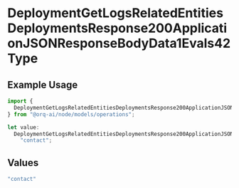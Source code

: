 # DeploymentGetLogsRelatedEntitiesDeploymentsResponse200ApplicationJSONResponseBodyData1Evals42Type

## Example Usage

```typescript
import {
  DeploymentGetLogsRelatedEntitiesDeploymentsResponse200ApplicationJSONResponseBodyData1Evals42Type,
} from "@orq-ai/node/models/operations";

let value:
  DeploymentGetLogsRelatedEntitiesDeploymentsResponse200ApplicationJSONResponseBodyData1Evals42Type =
    "contact";
```

## Values

```typescript
"contact"
```